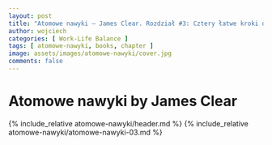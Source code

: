```yaml
---
layout: post
title: "Atomowe nawyki — James Clear. Rozdział #3: Cztery łatwe kroki do przyswojenia sobie lepszych nawyków"
author: wojciech
categories: [ Work-Life Balance ]
tags: [ atomowe-nawyki, books, chapter ]
image: assets/images/atomowe-nawyki/cover.jpg
comments: false
---
```


# Atomowe nawyki by James Clear

{% include_relative atomowe-nawyki/header.md %}
{% include_relative atomowe-nawyki/atomowe-nawyki-03.md %}
